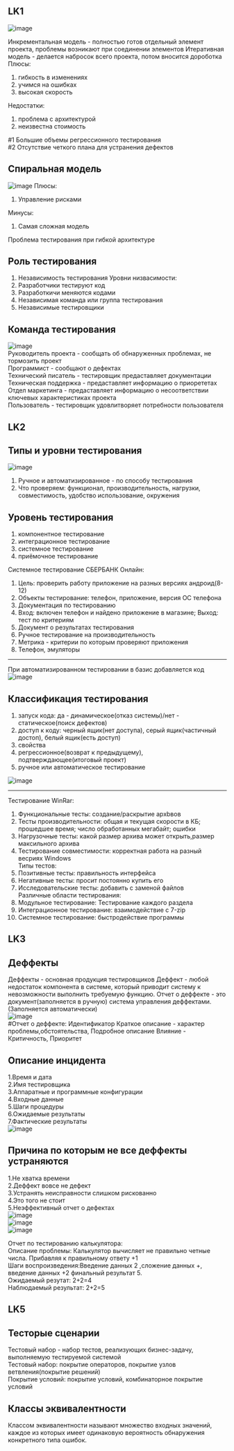 LK1
---
![image](https://user-images.githubusercontent.com/97594290/213662861-13a6f38c-7c60-46a9-9baa-a04a0d7aa59c.png)</br>

Инкрементальная модель - полностью готов отдельный элемент проекта, проблемы возникают при соединении элементов
Итеративная модель - делается набросок всего проекта, потом вносится дороботка 
Плюсы:
1. гибкость в изменениях
2. учимся на ошибках
3. высокая скорость

Недостатки: 
1. проблема с архитектурой
2. неизвестна стоимость

#1 Большие объемы регрессионного тестирования</br>
#2 Отсутствие четкого плана для устранения дефектов</br>


Спиральная модель
---
![image](https://user-images.githubusercontent.com/97594290/213664607-fbbdf3c7-15ec-43c5-a5ec-4ac2afd5fd2c.png)
Плюсы:
1. Управление рисками

Минусы:
1. Самая сложная модель

Проблема тестирования при гибкой архитектуре

Роль тестирования
---
1. Независимость тестирования 
Уровни низвасимости:
1. Разработчики тестируют код
2. Разработкичи меняются кодами
3. Независимая команда или группа тестирования
4. Независимые тестировщики 

Команда тестирования
---
![image](https://user-images.githubusercontent.com/97594290/213667228-111c0b28-5963-4027-96e4-c961ed9f9d0d.png)</br>
Руководитель проекта - сообщать об обнаруженных проблемах, не тормозить проект</br>
Программист - сообщают о дефектах</br>
Технический писатель - тестировщик предаставляет документации</br>
Техническая поддержка - предаставляет информацию о приорететах</br>
Отдел маркетинга - предаставляет информацию о несоответствии ключевых характеристиках проекта</br>
Пользователь - тестировщик удовлитворяет потребности пользователя</br>


LK2
---
Типы и уровни тестирования
---
![image](https://user-images.githubusercontent.com/97594290/213669713-f197d0ae-89d2-4ce1-bd55-77874d54b462.png)</br>
1. Ручное и автоматизированное - по способу тестирования
2. Что проверяем: функционал, производительность, нагрузки, совместимость, удобство использование, окружения


Уровень тестирования
---
1. компонентное тестирование
2. интеграционное тестирование
3. системное тестирование
4. приёмочное тестирование

Системное тестирование СБЕРБАНК Онлайн:
1. Цель: проверить работу приложение на разных версиях андроид(8-12)
2. Объекты тестирование: телефон, приложение, версия ОС телефона
3. Документация по тестированию
4. Вход: включен телефон и найдено приложение в магазине; Выход: тест по критериям
5. Документ о результатах тестирования
6. Ручное тестирование на производительность
7. Метрика - критерии по которым проверяют приложения 
8. Телефон, эмуляторы

---

При автоматизированном тестировании в базис добавляется код
![image](https://user-images.githubusercontent.com/97594290/215056661-553338af-7ddd-4b05-a916-655159a1edcd.png)


Классификация тестирования
---
1. запуск кода: да - динамическое(отказ системы)/нет - статическое(поиск дефектов)
3. доступ к коду: черный ящик(нет доступа), серый ящик(частичный достоп), белый ящик(есть доступ)
4. свойства
5. регрессионное(возврат к предыдущему), подтверждающее(итоговый проект)
6. ручное или автоматическое тестирование 

![image](https://user-images.githubusercontent.com/97594290/215058260-5ed0ea94-1416-4cca-9aaf-8c64483937db.png)

---
Тестирование WinRar:
1. Функциональные тесты: создание/раскрытие архbвов
2. Тесты производительности: общая и текущая скорости в КБ; прошедшее время; число обработанных мегабайт; ошибки
3. Нагрузочные тесты: какой размер архива может открыть,размер максильного архива
4. Тестирование совместимости: корректная работа на разный весриях Windows</br>
Типы тестов:
1. Позитивные тесты: правильность интерфейса
2. Негативные тесты: просит постоянно купить его
3. Исследовательские тесты: добавить с заменой файлов</br>
Различные области тестирования:
1. Модульное тестирование: Тестирование каждого раздела
2. Интеграционное тестирование: взаимодействие с 7-zip
3. Системное тестирование: быстродействие программы


LK3
--

Деффекты
---
Деффекты - основная продукция тестировщиков Деффект - любой недостаток компонента в системе, который приводит систему к невозможности выполнить требуемую функцию. Отчет о деффекте - это документ(заполняется в ручную) система управления деффектами.(Заполняется автоматически)</br>
![image](https://user-images.githubusercontent.com/97594290/218184613-5fbf591f-e354-41eb-af74-79dfdb38bbe5.png)</br>
#Отчет о деффекте: Идентификатор Краткое описание - характер проблемы,обстоятельства, Подробное описание Влияние - Критичность, Приоритет

Описание инцидента
---
1.Время и дата</br> 
2.Имя тестировщика</br> 
3.Аппаратные и программные конфигурации</br> 
4.Входные данные</br> 
5.Шаги процедуры</br> 
6.Ожидаемые результаты</br> 
7.Фактические результаты</br>
![image](https://user-images.githubusercontent.com/97594290/218184831-6505e3b4-a658-4384-9050-f762382c280e.png)</br> 

Причина по которым не все деффекты устраняются
---
1.Не хватка времени</br>
2.Деффект вовсе не дефект</br> 
3.Устранять неисправности слишком рискованно</br>
4.Это того не стоит</br>
5.Неэффективный отчет о дефектах</br>
![image](https://user-images.githubusercontent.com/97594290/218184971-621fa79d-ae9b-4e3d-a77d-3b252afb8bbc.png)</br>
![image](https://user-images.githubusercontent.com/97594290/218184981-f11c2571-95f1-45a9-8407-fcefdaab6e50.png)</br>
![image](https://user-images.githubusercontent.com/97594290/218184991-eee7b317-29bc-47b1-bdff-8bf2d169753e.png)</br>

Отчет по тестированию калькулятора:</br>
Описание проблемы: Калькулятор вычисляет не правильно четные числа. Прибавляя к правильному ответу +1</br>
Шаги воспроизведения:Введение данных 2 ,сложение данных +, введение данных +2 финальный результат 5.</br>
Ожидаемый резутат: 2+2=4</br>
Наблюдаемый результат: 2+2=5</br>

LK5
---
Тесторые сценарии
---
Тестовый набор - набор тестов, реализующих бизнес-задачу, выполняемую тестируемой системой</br>
Тестовый набор: покрытие операторов, покрытие узлов ветвления(покрытие решений)</br>
Покрытие условий: покрытие условий, комбинаторное покрытие условий</br>

Классы эквивалентности
---
Классом эквивалентности называют множество входных значений, каждое из которых имеет одинаковую вероятность обнаружения конкретного типа ошибок.
